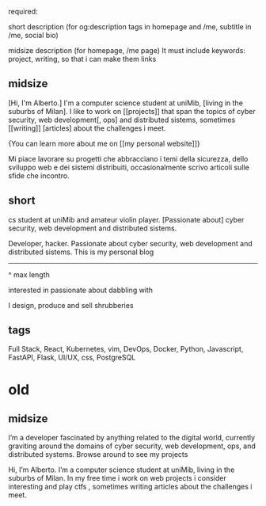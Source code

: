 
required:

short description (for og:description tags in homepage and /me, subtitle in /me, social bio)

midsize description (for homepage, /me page)
It must include keywords: project, writing, so that i can make them links



## midsize

[Hi, I'm Alberto.] I'm a computer science student at uniMib, [living in the suburbs of Milan]. I like to work on [[projects]] that span
the topics of cyber security, web development[, ops]
and distributed sistems, sometimes [[writing]] [articles] about the challenges i meet.

{You can learn more about me on [[my personal website]]}

Mi piace lavorare su progetti che abbracciano i temi della sicurezza, dello sviluppo web e dei sistemi distribuiti, occasionalmente
scrivo articoli sulle sfide che incontro.

## short

cs student at uniMib and amateur violin player. [Passionate about] cyber security, web development and distributed sistems.

Developer, hacker. Passionate about cyber security, web development and distributed sistems. This is my personal blog

------------------------------------------------------------------------------------------------------------------------------------------------------
^ max length

interested in
passionate about
dabbling with


I design, produce and sell shrubberies

## tags

Full Stack, React, Kubernetes, vim, DevOps, Docker, Python, Javascript, FastAPI, Flask, UI/UX, css, PostgreSQL









# old

## midsize

I’m a developer fascinated by anything related to the digital world, currently graviting around the domains of cyber security, web development, ops, and distributed systems.
Browse around to see my projects

Hi, I’m Alberto. I’m a computer science student at uniMib, living in the suburbs of Milan. In my free time i work on web projects i consider interesting and play ctfs , sometimes writing articles about the challenges i meet.
